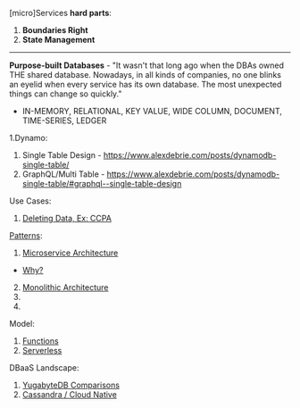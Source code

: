 [micro]Services **hard parts**:

1. **Boundaries Right**
2. **State Management**


----

**Purpose-built Databases** - "It wasn't that long ago when the DBAs owned THE shared database. Nowadays, in all kinds of companies, no one blinks an eyelid when every service has its own database. The most unexpected things can change so quickly."
* IN-MEMORY, RELATIONAL, KEY VALUE, WIDE COLUMN, DOCUMENT, TIME-SERIES, LEDGER

1.Dynamo:
1. Single Table Design - https://www.alexdebrie.com/posts/dynamodb-single-table/
2. GraphQL/Multi Table - https://www.alexdebrie.com/posts/dynamodb-single-table/#graphql--single-table-design


Use Cases:
1. [Deleting Data, Ex: CCPA](https://blog.twitter.com/engineering/en_us/topics/infrastructure/2020/deleting-data-distributed-throughout-your-microservices-architecture.html)

[Patterns](https://www.oreilly.com/content/why-a-pattern-language-for-microservices/):
1. [Microservice Architecture](https://microservices.io/patterns/microservices.html)
* [Why?](https://chrisrichardson.net/post/microservices/2020/02/18/why-microservices-part-1.html)
2. [Monolithic Architecture](https://microservices.io/patterns/monolithic.html)
3. []()
4. []()

Model:
1. [Functions](https://flink.apache.org/stateful-functions.html)
2. [Serverless](https://cloudstate.io)

DBaaS Landscape:
1. [YugabyteDB Comparisons](https://docs.yugabyte.com/latest/comparisons/)
2. [Cassandra / Cloud Native](https://www.datastax.com/blog/2020/05/why-astra-good-cassandra)

